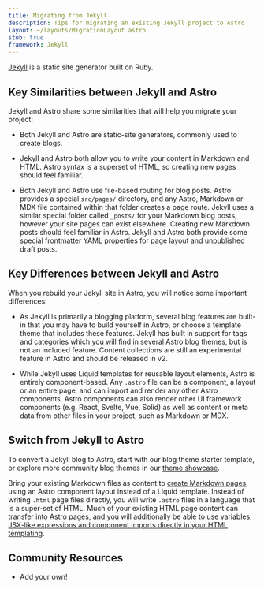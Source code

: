 ```yaml
---
title: Migrating from Jekyll
description: Tips for migrating an existing Jekyll project to Astro
layout: ~/layouts/MigrationLayout.astro
stub: true
framework: Jekyll
---
```


[Jekyll](https://jekyllrb.com) is a static site generator built on Ruby.

## Key Similarities between Jekyll and Astro

Jekyll and Astro share some similarities that will help you migrate your project:

- Both Jekyll and Astro are static-site generators, commonly used to create blogs.

- Jekyll and Astro both allow you to write your content in Markdown and HTML. Astro syntax is a superset of HTML, so creating new pages should feel familiar.

- Both Jekyll and Astro use file-based routing for blog posts. Astro provides a special `src/pages/` directory, and any Astro, Markdown or MDX file contained within that folder creates a page route. Jekyll uses a similar special folder called `_posts/` for your Markdown blog posts, however your site pages can exist elsewhere. Creating new Markdown posts should feel familiar in Astro. Jekyll and Astro both provide some special frontmatter YAML properties for page layout and unpublished draft posts.


## Key Differences between Jekyll and Astro

When you rebuild your Jekyll site in Astro, you will notice some important differences:

- As Jekyll is primarily a blogging platform, several blog features are built-in that you may have to build yourself in Astro, or choose a template theme that includes these features. Jekyll has built in support for tags and categories which you will find in several Astro blog themes, but is not an included feature. Content collections are still an experimental feature in Astro and should be released in v2.

- While Jekyll uses Liquid templates for reusable layout elements, Astro is entirely component-based. Any `.astro` file can be a component, a layout or an entire page, and can import and render any other Astro components. Astro components can also render other UI framework components (e.g. React, Svelte, Vue, Solid) as well as content or meta data from other files in your project, such as Markdown or MDX.


## Switch from Jekyll to Astro

To convert a Jekyll blog to Astro, start with our blog theme starter template, or explore more community blog themes in our [theme showcase](https://astro.build/themes). 

Bring your existing Markdown files as content to [create Markdown pages](/en/guides/markdown-content/), using an Astro component layout instead of a Liquid template. Instead of writing `.html` page files directly, you will write `.astro` files in a language that is a super-set of HTML. Much of your existing HTML page content can transfer into [Astro pages](/en/core-concepts/astro-pages/), and you will additionally be able to [use variables, JSX-like expressions and component imports directly in your HTML templating](/en/core-concepts/astro-components/#jsx-like-expressions).

## Community Resources

- Add your own!